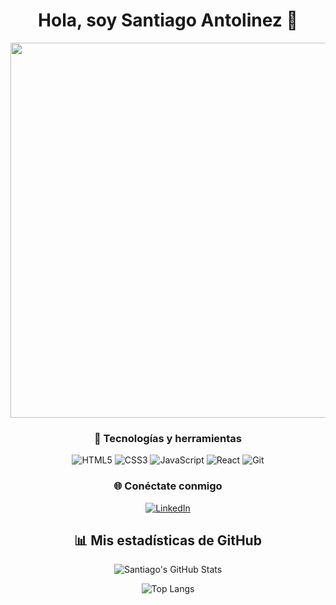 <div align="center">
  <h1>Hola, soy Santiago Antolinez 👋</h1>
  <img src="https://github.com/user-attachments/assets/e91ed4f9-199e-40f2-9787-2fdc07de280d" width="600">
</div>
<div align="center">

### 🚀 Tecnologías y herramientas  
![HTML5](https://img.shields.io/badge/HTML5-E34F26?style=for-the-badge&logo=html5&logoColor=white)
![CSS3](https://img.shields.io/badge/CSS3-1572B6?style=for-the-badge&logo=css3&logoColor=white)
![JavaScript](https://img.shields.io/badge/JavaScript-F7DF1E?style=for-the-badge&logo=javascript&logoColor=black)
![React](https://img.shields.io/badge/React-61DAFB?style=for-the-badge&logo=react&logoColor=black)
![Git](https://img.shields.io/badge/Git-F05032?style=for-the-badge&logo=git&logoColor=white)

### 🌐 Conéctate conmigo  
[![LinkedIn](https://img.shields.io/badge/LinkedIn-0077B5?style=for-the-badge&logo=linkedin&logoColor=white)](https://www.linkedin.com/in/santiago-antolinez/)

</div>
<div align="center">

## 📊 Mis estadísticas de GitHub  

![Santiago's GitHub Stats](https://github-readme-stats.vercel.app/api?username=santi-ant&show_icons=true&theme=radical&hide_border=true)  

![Top Langs](https://github-readme-stats.vercel.app/api/top-langs/?username=santi-ant&layout=compact&theme=radical&hide_border=true)

</div>
